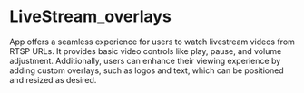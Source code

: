 # LiveStream_overlays
App offers a seamless experience for users to watch livestream videos from RTSP URLs. It provides basic video controls like play, pause, and volume adjustment. Additionally, users can enhance their viewing experience by adding custom overlays, such as logos and text, which can be positioned and resized as desired. 

